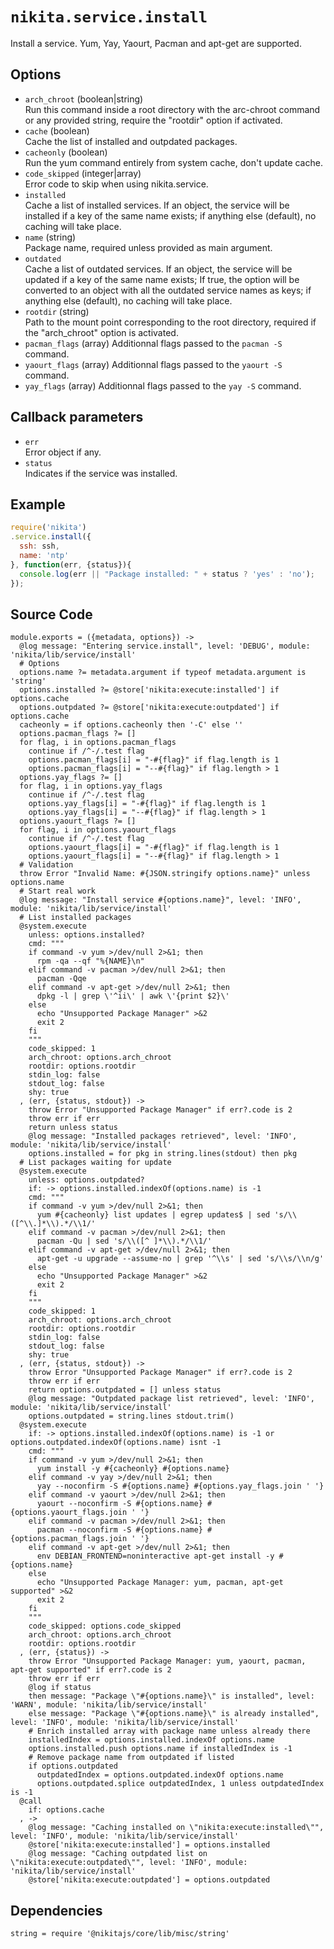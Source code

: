 
# `nikita.service.install`

Install a service. Yum, Yay, Yaourt, Pacman and apt-get are supported.

## Options

* `arch_chroot` (boolean|string)   
  Run this command inside a root directory with the arc-chroot command or any
  provided string, require the "rootdir" option if activated.
* `cache` (boolean)   
  Cache the list of installed and outpdated packages.
* `cacheonly` (boolean)   
  Run the yum command entirely from system cache, don't update cache.
* `code_skipped` (integer|array)   
   Error code to skip when using nikita.service.
* `installed`   
  Cache a list of installed services. If an object, the service will be
  installed if a key of the same name exists; if anything else (default), no
  caching will take place.
* `name` (string)   
  Package name, required unless provided as main argument.
* `outdated`   
  Cache a list of outdated services. If an object, the service will be updated
  if a key of the same name exists; If true, the option will be converted to
  an object with all the outdated service names as keys; if anything else
  (default), no caching will take place.
* `rootdir` (string)   
  Path to the mount point corresponding to the root directory, required if
  the "arch_chroot" option is activated.
* `pacman_flags` (array)
  Additionnal flags passed to the `pacman -S` command.
* `yaourt_flags` (array)
  Additionnal flags passed to the `yaourt -S` command.
* `yay_flags` (array)
  Additionnal flags passed to the `yay -S` command.

## Callback parameters

* `err`   
  Error object if any.   
* `status`   
  Indicates if the service was installed.   

## Example

```js
require('nikita')
.service.install({
  ssh: ssh,
  name: 'ntp'
}, function(err, {status}){
  console.log(err || "Package installed: " + status ? 'yes' : 'no');
});
```

## Source Code

    module.exports = ({metadata, options}) ->
      @log message: "Entering service.install", level: 'DEBUG', module: 'nikita/lib/service/install'
      # Options
      options.name ?= metadata.argument if typeof metadata.argument is 'string'
      options.installed ?= @store['nikita:execute:installed'] if options.cache
      options.outpdated ?= @store['nikita:execute:outpdated'] if options.cache
      cacheonly = if options.cacheonly then '-C' else ''
      options.pacman_flags ?= []
      for flag, i in options.pacman_flags
        continue if /^-/.test flag
        options.pacman_flags[i] = "-#{flag}" if flag.length is 1
        options.pacman_flags[i] = "--#{flag}" if flag.length > 1
      options.yay_flags ?= []
      for flag, i in options.yay_flags
        continue if /^-/.test flag
        options.yay_flags[i] = "-#{flag}" if flag.length is 1
        options.yay_flags[i] = "--#{flag}" if flag.length > 1
      options.yaourt_flags ?= []
      for flag, i in options.yaourt_flags
        continue if /^-/.test flag
        options.yaourt_flags[i] = "-#{flag}" if flag.length is 1
        options.yaourt_flags[i] = "--#{flag}" if flag.length > 1
      # Validation
      throw Error "Invalid Name: #{JSON.stringify options.name}" unless options.name
      # Start real work
      @log message: "Install service #{options.name}", level: 'INFO', module: 'nikita/lib/service/install'
      # List installed packages
      @system.execute
        unless: options.installed?
        cmd: """
        if command -v yum >/dev/null 2>&1; then
          rpm -qa --qf "%{NAME}\n"
        elif command -v pacman >/dev/null 2>&1; then
          pacman -Qqe
        elif command -v apt-get >/dev/null 2>&1; then
          dpkg -l | grep \'^ii\' | awk \'{print $2}\'
        else
          echo "Unsupported Package Manager" >&2
          exit 2
        fi
        """
        code_skipped: 1
        arch_chroot: options.arch_chroot
        rootdir: options.rootdir
        stdin_log: false
        stdout_log: false
        shy: true
      , (err, {status, stdout}) ->
        throw Error "Unsupported Package Manager" if err?.code is 2
        throw err if err
        return unless status
        @log message: "Installed packages retrieved", level: 'INFO', module: 'nikita/lib/service/install'
        options.installed = for pkg in string.lines(stdout) then pkg
      # List packages waiting for update
      @system.execute
        unless: options.outpdated?
        if: -> options.installed.indexOf(options.name) is -1
        cmd: """
        if command -v yum >/dev/null 2>&1; then
          yum #{cacheonly} list updates | egrep updates$ | sed 's/\\([^\\.]*\\).*/\\1/'
        elif command -v pacman >/dev/null 2>&1; then
          pacman -Qu | sed 's/\\([^ ]*\\).*/\\1/'
        elif command -v apt-get >/dev/null 2>&1; then
          apt-get -u upgrade --assume-no | grep '^\\s' | sed 's/\\s/\\n/g'
        else
          echo "Unsupported Package Manager" >&2
          exit 2
        fi
        """
        code_skipped: 1
        arch_chroot: options.arch_chroot
        rootdir: options.rootdir
        stdin_log: false
        stdout_log: false
        shy: true
      , (err, {status, stdout}) ->
        throw Error "Unsupported Package Manager" if err?.code is 2
        throw err if err
        return options.outpdated = [] unless status
        @log message: "Outpdated package list retrieved", level: 'INFO', module: 'nikita/lib/service/install'
        options.outpdated = string.lines stdout.trim()
      @system.execute
        if: -> options.installed.indexOf(options.name) is -1 or options.outpdated.indexOf(options.name) isnt -1
        cmd: """
        if command -v yum >/dev/null 2>&1; then
          yum install -y #{cacheonly} #{options.name}
        elif command -v yay >/dev/null 2>&1; then
          yay --noconfirm -S #{options.name} #{options.yay_flags.join ' '}
        elif command -v yaourt >/dev/null 2>&1; then
          yaourt --noconfirm -S #{options.name} #{options.yaourt_flags.join ' '}
        elif command -v pacman >/dev/null 2>&1; then
          pacman --noconfirm -S #{options.name} #{options.pacman_flags.join ' '}
        elif command -v apt-get >/dev/null 2>&1; then
          env DEBIAN_FRONTEND=noninteractive apt-get install -y #{options.name}
        else
          echo "Unsupported Package Manager: yum, pacman, apt-get supported" >&2
          exit 2
        fi
        """
        code_skipped: options.code_skipped
        arch_chroot: options.arch_chroot
        rootdir: options.rootdir
      , (err, {status}) ->
        throw Error "Unsupported Package Manager: yum, yaourt, pacman, apt-get supported" if err?.code is 2
        throw err if err
        @log if status
        then message: "Package \"#{options.name}\" is installed", level: 'WARN', module: 'nikita/lib/service/install'
        else message: "Package \"#{options.name}\" is already installed", level: 'INFO', module: 'nikita/lib/service/install'
        # Enrich installed array with package name unless already there
        installedIndex = options.installed.indexOf options.name
        options.installed.push options.name if installedIndex is -1
        # Remove package name from outpdated if listed
        if options.outpdated
          outpdatedIndex = options.outpdated.indexOf options.name
          options.outpdated.splice outpdatedIndex, 1 unless outpdatedIndex is -1
      @call
        if: options.cache
      , ->
        @log message: "Caching installed on \"nikita:execute:installed\"", level: 'INFO', module: 'nikita/lib/service/install'
        @store['nikita:execute:installed'] = options.installed
        @log message: "Caching outpdated list on \"nikita:execute:outpdated\"", level: 'INFO', module: 'nikita/lib/service/install'
        @store['nikita:execute:outpdated'] = options.outpdated

## Dependencies

    string = require '@nikitajs/core/lib/misc/string'
